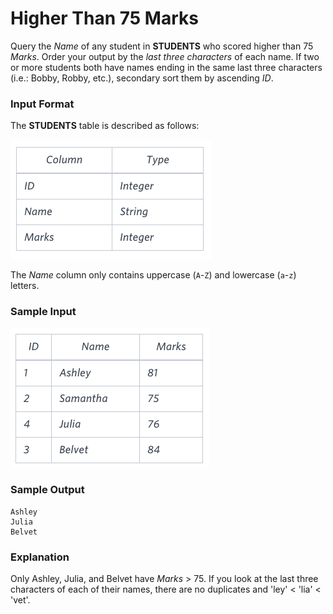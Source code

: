 # Higher Than 75 Marks
Query the *Name* of any student in **STUDENTS** who scored higher than 75 *Marks*. Order your output by the *last three characters* of each name. If two or more students both have names ending in the same last three characters (i.e.: Bobby, Robby, etc.), secondary sort them by ascending *ID*.
### Input Format
The **STUDENTS** table is described as follows:

![STUDENTS Table](image1.png)

The *Name* column only contains uppercase (`A`-`Z`) and lowercase (`a`-`z`) letters.
### Sample Input

![STUDENTS Table](image2.png)
### Sample Output
```
Ashley
Julia
Belvet
```
### Explanation
Only Ashley, Julia, and Belvet have *Marks* > 75. If you look at the last three characters of each of their names, there are no duplicates and 'ley' < 'lia' < 'vet'.